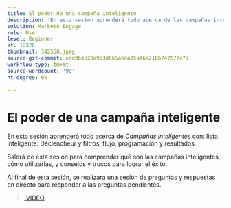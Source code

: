 ```yaml
---
title: El poder de una campaña inteligente
description: 'En esta sesión aprenderá todo acerca de las campañas inteligentes, incluidas Lista inteligente: Déclencheur y filtros, Flujo, Programación y Resultados.'
solution: Marketo Engage
role: User
level: Beginner
kt: 10326
thumbnail: 342558.jpeg
source-git-commit: edd0bdb28a9b3d065a64a95af6a216b747577c77
workflow-type: tm+mt
source-wordcount: '90'
ht-degree: 0%

---
```


# El poder de una campaña inteligente

En esta sesión aprenderá todo acerca de *Campañas inteligentes* con: lista inteligente: Déclencheur y filtros, flujo, programación y resultados.

Saldrá de esta sesión para comprender qué son las campañas inteligentes, cómo utilizarlas, y consejos y trucos para lograr el éxito.

Al final de esta sesión, se realizará una sesión de preguntas y respuestas en directo para responder a las preguntas pendientes.

>[!VIDEO](https://video.tv.adobe.com/v/342558/?quality=12&learn=on)
